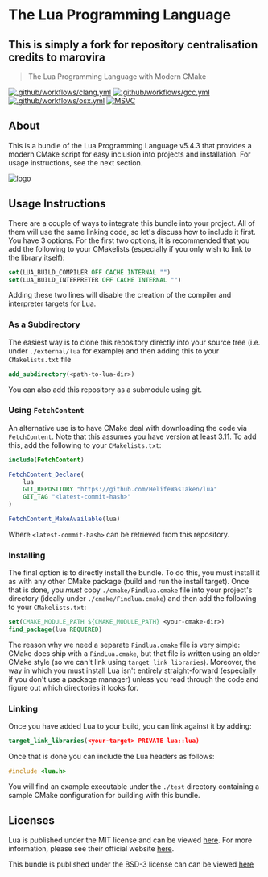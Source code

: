 # The Lua Programming Language

## This is simply a fork for repository centralisation credits to marovira

> The Lua Programming Language with Modern CMake

[![.github/workflows/clang.yml](https://github.com/marovira/lua/actions/workflows/clang.yml/badge.svg)](https://github.com/marovira/lua/actions/workflows/clang.yml)
[![.github/workflows/gcc.yml](https://github.com/marovira/lua/actions/workflows/gcc.yml/badge.svg)](https://github.com/marovira/lua/actions/workflows/gcc.yml)
[![.github/workflows/osx.yml](https://github.com/marovira/lua/actions/workflows/osx.yml/badge.svg)](https://github.com/marovira/lua/actions/workflows/osx.yml)
[![MSVC](https://github.com/marovira/lua/actions/workflows/msvc.yml/badge.svg)](https://github.com/marovira/lua/actions/workflows/msvc.yml)

## About

This is a bundle of the Lua Programming Language v5.4.3 that provides a modern
CMake script for easy inclusion into projects and installation. For usage
instructions, see the next section. 


![logo](https://github.com/marovira/lua/blob/master/logo.png)

## Usage Instructions

There are a couple of ways to integrate this bundle into your project. All of
them will use the same linking code, so let's discuss how to include it first.
You have 3 options. For the first two options, it is recommended that you add
the following to your CMakelists (especially if you only wish to link to the
library itself):

```cmake
set(LUA_BUILD_COMPILER OFF CACHE INTERNAL "")
set(LUA_BUILD_INTERPRETER OFF CACHE INTERNAL "")
```

Adding these two lines will disable the creation of the compiler and interpreter
targets for Lua. 

### As a Subdirectory

The easiest way is to clone this repository directly into your source tree (i.e.
under `./external/lua` for example) and then adding this to your
`CMakelists.txt` file

```cmake
add_subdirectory(<path-to-lua-dir>)
```

You can also add this repository as a submodule using git.

### Using `FetchContent`

An alternative use is to have CMake deal with downloading the code via
`FetchContent`. Note that this assumes you have version at least 3.11. To add
this, add the following to your `CMakelists.txt`:

```cmake
include(FetchContent)

FetchContent_Declare(
    lua
    GIT_REPOSITORY "https://github.com/HelifeWasTaken/lua"
    GIT_TAG "<latest-commit-hash>"
)

FetchContent_MakeAvailable(lua)
```

Where `<latest-commit-hash>` can be retrieved from this repository. 

### Installing

The final option is to directly install the bundle. To do this, you must install
it as with any other CMake package (build and run the install target). Once that
is done, you *must* copy `./cmake/Findlua.cmake` file into your project's
directory (ideally under `./cmake/Findlua.cmake`) and then add the following to
your `CMakelists.txt`:

```cmake
set(CMAKE_MODULE_PATH ${CMAKE_MODULE_PATH} <your-cmake-dir>)
find_package(lua REQUIRED)
```

The reason why we need a separate `Findlua.cmake` file is very simple: CMake
does ship with a `FindLua.cmake`, but that file is written using an older CMake
style (so we can't link using `target_link_libraries`). Moreover, the way in
which you must install Lua isn't entirely straight-forward (especially if you
don't use a package manager) unless you read through the code and figure out
which directories it looks for. 

### Linking

Once you have added Lua to your build, you can link against it by adding:

```cmake
target_link_libraries(<your-target> PRIVATE lua::lua)
```

Once that is done you can include the Lua headers as follows:

```c++
#include <lua.h>
```

You will find an example executable under the `./test` directory containing a
sample CMake configuration for building with this bundle.

## Licenses

Lua is published under the MIT license and can be viewed
[here](https://github.com/marovira/lua/blob/master/LUA_LICENSE). For more
information, please see their official website [here](https://www.lua.org/).

This bundle is published under the BSD-3 license can can be viewed [here](https://github.com/marovira/lua/blob/master/LICENSE)
